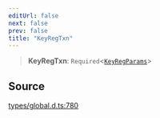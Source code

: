 ```yaml
---
editUrl: false
next: false
prev: false
title: "KeyRegTxn"
---
```


> **KeyRegTxn**: `Required`\<[`KeyRegParams`](../interfaces/KeyRegParams.md)\>

## Source

[types/global.d.ts:780](https://github.com/algorandfoundation/tealscript/blob/e015f8b0/types/global.d.ts#L780)
